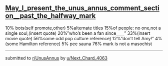 ## [May_I_present_the_unus_annus_comment_section__past_the_halfway_mark](https://www.reddit.com/r/UnusAnnus/comments/jrnr71/may_i_present_the_unus_annus_comment_section_past/)
10% bots(self promote,other)
5%alternate titles 
15%of people: 
no one,not a single soul,(insert quote)
20%”who’s been a fan since____”
33%(insert movie quote)
56%some odd pop culture reference)
12%”don’t tell Amy!”
4%(some Hamilton reference)
5% pee sauna 
76% mark is not a masochist

---

submitted to [r/UnusAnnus](https://www.reddit.com/r/UnusAnnus) by [u/Next_Chard_4063](https://www.reddit.com/user/Next_Chard_4063)
